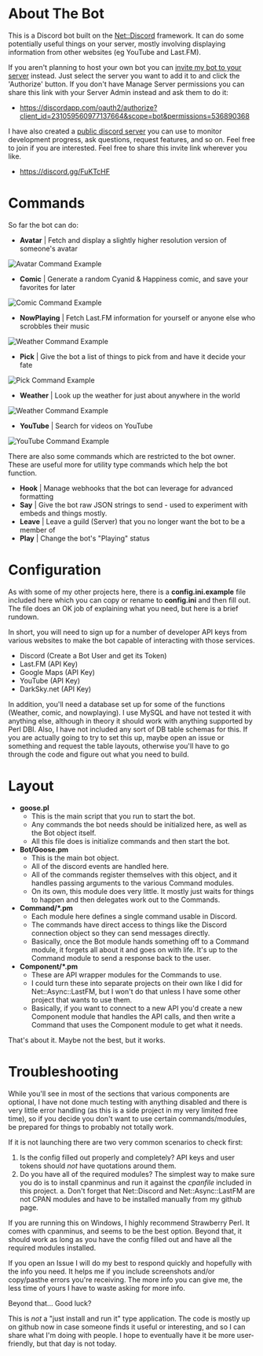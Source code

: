 # About The Bot

This is a Discord bot built on the [Net::Discord](https://github.com/vsTerminus/Net-Discord) framework. It can do some potentially useful things on your server, mostly involving displaying information from other websites (eg YouTube and Last.FM).

If you aren't planning to host your own bot you can [invite my bot to your server](https://discordapp.com/oauth2/authorize?client_id=231059560977137664&scope=bot&permissions=536890368) instead. Just select the server you want to add it to and click the 'Authorize' button. If you don't have Manage Server permissions you can share this link with your Server Admin instead and ask them to do it: 

- https://discordapp.com/oauth2/authorize?client_id=231059560977137664&scope=bot&permissions=536890368

I have also created a [public discord server](https://discord.gg/FuKTcHF) you can use to monitor development progress, ask questions, request features, and so on. Feel free to join if you are interested. Feel free to share this invite link wherever you like.

- https://discord.gg/FuKTcHF

# Commands

So far the bot can do:

- **Avatar** | Fetch and display a slightly higher resolution version of someone's avatar

![Avatar Command Example](https://i.imgur.com/GCvgK0s.png)

- **Comic** | Generate a random Cyanid & Happiness comic, and save your favorites for later

![Comic Command Example](https://i.imgur.com/ISBg66k.png)

- **NowPlaying** | Fetch Last.FM information for yourself or anyone else who scrobbles their music

![Weather Command  Example](https://i.imgur.com/cneQT46.png)

- **Pick** | Give the bot a list of things to pick from and have it decide your fate

![Pick Command Example](https://i.imgur.com/nLo89qm.png)

- **Weather** | Look up the weather for just about anywhere in the world

![Weather Command Example](https://i.imgur.com/625CU8J.png)

- **YouTube** | Search for videos on YouTube

![YouTube Command Example](https://i.imgur.com/g1Unk8Z.png)

There are also some commands which are restricted to the bot owner.
These are useful more for utility type commands which help the bot function.

- **Hook** | Manage webhooks that the bot can leverage for advanced formatting
- **Say** | Give the bot raw JSON strings to send - used to experiment with embeds and things mostly.
- **Leave** | Leave a guild (Server) that you no longer want the bot to be a member of
- **Play** | Change the bot's "Playing" status

# Configuration

As with some of my other projects here, there is a **config.ini.example** file included here which you can copy or rename to **config.ini** and then fill out. The file does an OK job of explaining what you need, but here is a brief rundown.

In short, you will need to sign up for a number of developer API keys from various websites to make the bot capable of interacting with those services.

- Discord (Create a Bot User and get its Token)
- Last.FM (API Key)
- Google Maps (API Key)
- YouTube (API Key)
- DarkSky.net (API Key)

In addition, you'll need a database set up for some of the functions (Weather, comic, and nowplaying). 
I use MySQL and have not tested it with anything else, although in theory it should work with anything supported by Perl DBI.
Also, I have not included any sort of DB table schemas for this. If you are actually going to try to set this up, maybe open an issue or something and request the table layouts, otherwise you'll have to go through the code and figure out what you need to build.

# Layout

- **goose.pl**
    - This is the main script that you run to start the bot.
    - Any commands the bot needs should be initialized here, as well as the Bot object itself.
    - All this file does is initialize commands and then start the bot.
- **Bot/Goose.pm**
    - This is the main bot object.
    - All of the discord events are handled here.
    - All of the commands register themselves with this object, and it handles passing arguments to the various Command modules.
    - On its own, this module does very little. It mostly just waits for things to happen and then delegates work out to the Commands.
- **Command/\*.pm**
    - Each module here defines a single command usable in Discord.
    - The commands have direct access to things like the Discord connection object so they can send messages directly.
    - Basically, once the Bot module hands something off to a Command module, it forgets all about it and goes on with life. It's up to the Command module to send a response back to the user.
- **Component/\*.pm**
    - These are API wrapper modules for the Commands to use.
    - I could turn these into separate projects on their own like I did for Net::Async::LastFM, but I won't do that unless I have some other project that wants to use them. 
    - Basically, if you want to connect to a new API you'd create a new Component module that handles the API calls, and then write a Command that uses the Component module to get what it needs.

That's about it. Maybe not the best, but it works.

# Troubleshooting

While you'll see in most of the sections that various components are optional, I have not done much testing with anything disabled and there is very little error handling (as this is a side project in my very limited free time), so if you decide you don't want to use certain commands/modules, be prepared for things to probably not totally work.

If it is not launching there are two very common scenarios to check first:

1. Is the config filled out properly and completely? API keys and user tokens should *not* have quotations around them.
2. Do you have all of the required modules? The simplest way to make sure you do is to install cpanminus and run it against the *cpanfile* included in this project.
    a. Don't forget that Net::Discord and Net::Async::LastFM are not CPAN modules and have to be installed manually from my github page.

If you are running this on Windows, I highly recommend Strawberry Perl. It comes with cpanminus, and seems to be the best option. Beyond that, it should work as long as you have the config filled out and have all the required modules installed.

If you open an Issue I will do my best to respond quickly and hopefully with the info you need. It helps me if you include screenshots and/or copy/pasthe errors you're receiving. The more info you can give me, the less time of yours I have to waste asking for more info.

Beyond that... Good luck?

This is *not* a "just install and run it" type application. The code is mostly up on github now in case someone finds it useful or interesting, and so I can share what I'm doing with people. I hope to eventually have it be more user-friendly, but that day is not today.
